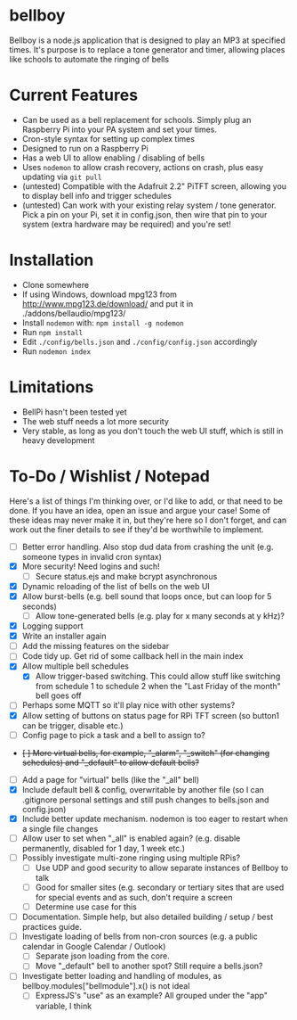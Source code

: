 bellboy
=======

Bellboy is a node.js application that is designed to play an MP3 at specified times. It's purpose is to replace a tone generator and timer, allowing places like schools to automate the ringing of bells

Current Features
================

 - Can be used as a bell replacement for schools. Simply plug an Raspberry Pi into your PA system and set your times.
 - Cron-style syntax for setting up complex times
 - Designed to run on a Raspberry Pi
 - Has a web UI to allow enabling / disabling of bells
 - Uses `nodemon` to allow crash recovery, actions on crash, plus easy updating via `git pull`
 - (untested) Compatible with the Adafruit 2.2" PiTFT screen, allowing you to display bell info and trigger schedules
 - (untested) Can work with your existing relay system / tone generator. Pick a pin on your Pi, set it in config.json, then wire that pin to your system (extra hardware may be required) and you're set!

Installation
============

 - Clone somewhere
 - If using Windows, download mpg123 from http://www.mpg123.de/download/ and put it in ./addons/bellaudio/mpg123/
 - Install `nodemon` with: `npm install -g nodemon`
 - Run `npm install`
 - Edit `./config/bells.json` and `./config/config.json` accordingly
 - Run `nodemon index`

Limitations
===========

 - BellPi hasn't been tested yet
 - The web stuff needs a lot more security
 - Very stable, as long as you don't touch the web UI stuff, which is still in heavy development

To-Do / Wishlist / Notepad
==========================

Here's a list of things I'm thinking over, or I'd like to add, or that need to be done. If you have an idea, open an issue and argue your case! Some of these ideas may never make it in, but they're here so I don't forget, and can work out the finer details to see if they'd be worthwhile to implement.

 - [ ] Better error handling. Also stop dud data from crashing the unit (e.g. someone types in invalid cron syntax)
 - [x] More security! Need logins and such!
   - [ ] Secure status.ejs and make bcrypt asynchronous
 - [x] Dynamic reloading of the list of bells on the web UI
 - [x] Allow burst-bells (e.g. bell sound that loops once, but can loop for 5 seconds)
   - [ ] Allow tone-generated bells (e.g. play for x many seconds at y kHz)?
 - [x] Logging support
 - [x] Write an installer again
 - [ ] Add the missing features on the sidebar
 - [ ] Code tidy up. Get rid of some callback hell in the main index
 - [x] Allow multiple bell schedules
   - [x] Allow trigger-based switching. This could allow stuff like switching from schedule 1 to schedule 2 when the "Last Friday of the month" bell goes off
 - [ ] Perhaps some MQTT so it'll play nice with other systems?
 - [x] Allow setting of buttons on status page for RPi TFT screen (so button1 can be trigger, disable etc.)
  - [ ] Config page to pick a task and a bell to assign to?
 - ~~[ ] More virtual bells, for example, "\_alarm", "\_switch" (for changing schedules) and "\_default" to allow default bells?~~
  - [ ] Add a page for "virtual" bells (like the "\_all" bell)
 - [x] Include default bell & config, overwritable by another file (so I can .gitignore personal settings and still push changes to bells.json and config.json)
 - [x] Include better update mechanism. nodemon is too eager to restart when a single file changes
 - [ ] Allow user to set when "\_all" is enabled again? (e.g. disable permanently, disabled for 1 day, 1 week etc.)
 - [ ] Possibly investigate multi-zone ringing using multiple RPis?
   - [ ] Use UDP and good security to allow separate instances of Bellboy to talk
   - [ ] Good for smaller sites (e.g. secondary or tertiary sites that are used for special events and as such, don't require a screen
   - [ ] Determine use case for this
 - [ ] Documentation. Simple help, but also detailed building / setup / best practices guide.
 - [ ] Investigate loading of bells from non-cron sources (e.g. a public calendar in Google Calendar / Outlook)
   - [ ] Separate json loading from the core.
   - [ ] Move "\_default" bell to another spot? Still require a bells.json?
 - [ ] Investigate better loading and handling of modules, as bellboy.modules["bellmodule"].x() is not ideal
   - [ ] ExpressJS's "use" as an example? All grouped under the "app" variable, I think
